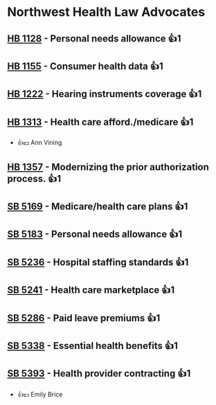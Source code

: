 # Northwest Health Law Advocates

## [HB 1128](/bill/2023-24/hb/1128/) - Personal needs allowance 👍1  

## [HB 1155](/bill/2023-24/hb/1155/) - Consumer health data 👍1  

## [HB 1222](/bill/2023-24/hb/1222/) - Hearing instruments coverage 👍1  

## [HB 1313](/bill/2023-24/hb/1313/) - Health care afford./medicare 👍1  
* 👍💵 Ann Vining

## [HB 1357](/bill/2023-24/hb/1357/) - Modernizing the prior authorization process. 👍1  

## [SB 5169](/bill/2023-24/sb/5169/) - Medicare/health care plans 👍1  

## [SB 5183](/bill/2023-24/sb/5183/) - Personal needs allowance 👍1  

## [SB 5236](/bill/2023-24/sb/5236/) - Hospital staffing standards 👍1  

## [SB 5241](/bill/2023-24/sb/5241/) - Health care marketplace 👍1  

## [SB 5286](/bill/2023-24/sb/5286/) - Paid leave premiums 👍1  

## [SB 5338](/bill/2023-24/sb/5338/) - Essential health benefits 👍1  

## [SB 5393](/bill/2023-24/sb/5393/) - Health provider contracting 👍1  
* 👍💵 Emily Brice